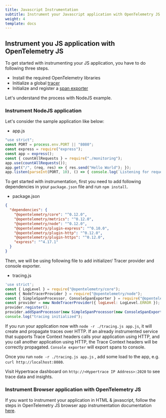 ```yaml
---
title: Javascript Instrumentation
subtitle: Instrument your Javascript application with OpenTelemetry JS. 
weight: 4
template: docs
---
```


## Instrument you JS application with OpenTelemetry JS

To get started with instrumenting your JS application, you have to do following three steps. 
- Install the required OpenTelemetry libraries
- Initialize a global [tracer](https://github.com/open-telemetry/opentelemetry-specification/blob/main/specification/trace/api.md#tracer)
- Initialize and register a [span exporter](https://github.com/open-telemetry/opentelemetry-specification/blob/main/specification/trace/sdk.md#span-exporter)

Let's understand the process with NodeJS example. 

### Instrument NodeJS application
Let's consider the sample application like below:

- app.js
```javascript
"use strict";
const PORT = process.env.PORT || "8080";
const express = require("express");
const app = express();
const { countAllRequests } = require("./monitoring");
app.use(countAllRequests());
app.get("/", (req, res) => { res.send("Hello World"); });
app.listen(parseInt(PORT, 10), () => { console.log(`Listening for requests on http://localhost:${PORT}`); });
```

To get started with instrumentation, first you need to add following dependencies in your `package.json` file and run `npm install`.

- package.json
```json
{
  "dependencies": {
    "@opentelemetry/core": "^0.12.0",
    "@opentelemetry/metrics": "^0.12.0",
    "@opentelemetry/node": "^0.12.0",
    "@opentelemetry/plugin-express": "^0.10.0",
    "@opentelemetry/plugin-http": "^0.12.0",
    "@opentelemetry/plugin-https": "^0.12.0",
    "express": "^4.17.1"
  }
}
```
Then, we will be using following file to add initializer/ Tracer provider and console exporter. 

- tracing.js
```javascript
'use strict';
const { LogLevel } = require("@opentelemetry/core");
const { NodeTracerProvider } = require("@opentelemetry/node");
const { SimpleSpanProcessor, ConsoleSpanExporter } = require("@opentelemetry/tracing");
const provider = new NodeTracerProvider({ logLevel: LogLevel.ERROR });
provider.register();
provider.addSpanProcessor(new SimpleSpanProcessor(new ConsoleSpanExporter()));
console.log("tracing initialized");
```
If you run your application now with `node -r ./tracing.js app.js`, it will create and propagate traces over HTTP. If an already instrumented service that supports Trace Context headers calls your application using HTTP, and you call another application using HTTP, the Trace Context headers will be correctly propagated. `Console exporter` will export spans to console. 

Once you run `node -r ./tracing.js app.js` , add some load to the app, e.g. `curl http://localhost:8080`. 

Visit Hypertrace dashboard on `http://<Hypertrace IP Address>:2020` to see trace data and insights. 

### Instrument Browser application with OpenTelemetry JS

If you want to instrument your application in HTML & javascript, follow the steps in OpenTelemetry JS browser app instrumentation documentation [here](https://opentelemetry.io/docs/js/getting_started/browser/).